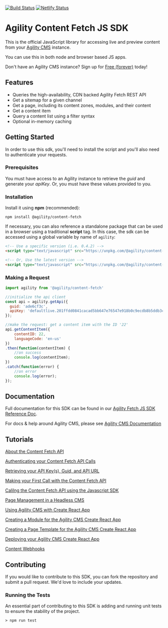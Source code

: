 [![Build Status](https://agility.visualstudio.com/Agility%20CMS/_apis/build/status/Fetch%20API/Agility%20Content%20Fetch%20JS%20SDK?branchName=master)](https://agility.visualstudio.com/Agility%20CMS/_build/latest?definitionId=59&branchName=master)
[![Netlify Status](https://api.netlify.com/api/v1/badges/c45f5d6e-923b-4019-820e-826e6185017d/deploy-status)](https://app.netlify.com/sites/agilitydocs/deploys)

# Agility Content Fetch JS SDK
This is the official JavaScript library for accessing live and preview content from your [Agility CMS](https://agilitycms.com) instance. 

You can use this in both node and browser based JS apps.

Don't have an Agility CMS instance? Sign up for [Free (forever)](https://account.agilitycms.com/sign-up?product=agility-free) today!

## Features
- Queries the high-availability, CDN backed Agility Fetch REST API
- Get a sitemap for a given channel
- Get a page, including its content zones, modules, and their content
- Get a content item
- Query a content list using a filter syntax
- Optional in-memory caching

## Getting Started
In order to use this sdk, you'll need to install the script and you'll also need to authenticate your requests.

### Prerequisites
You must have access to an Agility instance to retrieve the *guid* and generate your *apiKey*. Or, you must have these values provided to you.

### Installation
Install it using **npm** (recommended):
```
npm install @agility/content-fetch
```

If necessary, you can also reference a standalone package that can be used in a browser using a traditional **script** tag. In this case, the sdk can be accessed using a global variable by name of `agility`:
```html
<!-- Use a specific version (i.e. 0.4.2) -->
<script type="text/javascript" src="https://unpkg.com/@agility/content-fetch@0.4.2/dist/agility-content-fetch.browser.js"></script>

<!-- Or, Use the latest version -->
<script type="text/javascript" src="https://unpkg.com/@agility/content-fetch@latest/dist/agility-content-fetch.browser.js"></script>
```
### Making a Request
```javascript
import agility from '@agility/content-fetch'

//initialize the api client
const api = agility.getApi({
  guid: 'ade6cf3c',
  apiKey: 'defaultlive.201ffdd0841cacad5bb647e76547e918b0c9ecdb8b5ddb3cf92e9a79b03623cb'
});

//make the request: get a content item with the ID '22'
api.getContentItem({
    contentID: 22,
    languageCode: 'en-us'
})
.then(function(contentItem) {
    //on success
    console.log(contentItem);
})
.catch(function(error) {
    //on error
    console.log(error);
});
```

## Documentation
Full documentation for this SDK can be found in our [Agility Fetch JS SDK Reference Doc](https://agilitydocs.netlify.com/agility-content-fetch-js-sdk/).

For docs & help around Agility CMS, please see [Agility CMS Documentation](https://help.agilitycms.com/hc/en-us)

## Tutorials
[About the Content Fetch API](https://help.agilitycms.com/hc/en-us/articles/360031985112-About-the-Content-Fetch-API)

[Authenticating your Content Fetch API Calls](https://help.agilitycms.com/hc/en-us/articles/360032225191-Authenticating-your-Content-Fetch-API-Calls)

[Retrieving your API Key(s), Guid, and API URL](https://help.agilitycms.com/hc/en-us/articles/360031919212-Retrieving-your-API-Key-s-Guid-and-API-URL-)

[Making your First Call with the Content Fetch API](https://help.agilitycms.com/hc/en-us/articles/360031918152-Making-your-First-API-Call-with-the-Content-Fetch-API)

[Calilng the Content Fetch API using the Javascript SDK](https://help.agilitycms.com/hc/en-us/articles/360031945912-Calling-the-Content-Fetch-API-using-the-JavaScript-SDK)

[Page Management in a Headless CMS](https://help.agilitycms.com/hc/en-us/articles/360032554331-Page-Management-in-a-Headless-CMS)

[Using Agility CMS with Create React App](https://help.agilitycms.com/hc/en-us/articles/360031121692-Using-Agility-CMS-with-Create-React-App-CRA-)

[Creating a Module for the Agility CMS Create React App](https://help.agilitycms.com/hc/en-us/articles/360031590791-Creating-a-Module-for-the-Agility-CMS-Create-React-App)

[Creating a Page Template for the Agility CMS Create React App](https://help.agilitycms.com/hc/en-us/articles/360032611011-Creating-a-Page-Template-for-the-Agility-CMS-Create-React-App)

[Deploying your Agility CMS Create React App](https://help.agilitycms.com/hc/en-us/articles/360032203552-Deploying-your-Agility-CMS-Create-React-App)

[Content Webhooks](https://help.agilitycms.com/hc/en-us/articles/360035934911)

## Contributing
If you would like to contribute to this SDK, you can fork the repository and submit a pull request. We'd love to include your updates.

### Running the Tests
An essential part of contributing to this SDK is adding and running unit tests to ensure the stability of the project.
```
> npm run test
```








